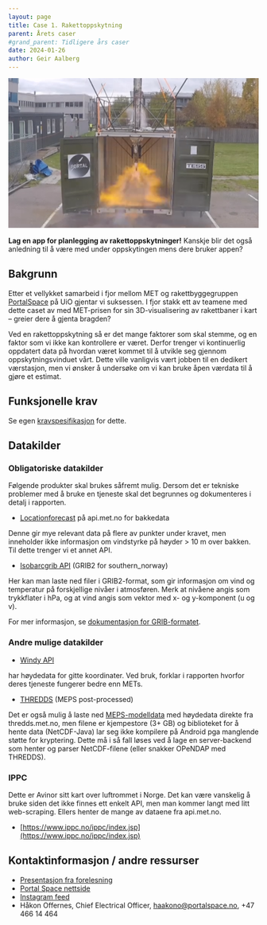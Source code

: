 ```yaml
---
layout: page
title: Case 1. Rakettoppskytning
parent: Årets caser
#grand_parent: Tidligere års caser
date: 2024-01-26
author: Geir Aalberg
---
```



![Testfyring av rakett](rakett.png)

**Lag en app for planlegging av rakettoppskytninger!**
Kanskje blir det også anledning til å være med under oppskytingen mens dere
bruker appen?

## Bakgrunn

Etter et vellykket samarbeid i fjor mellom MET og rakettbyggegruppen
[PortalSpace](https://www.portalspace.no/) på UiO gjentar vi suksessen.
I fjor stakk ett av teamene med dette caset av med MET-prisen for sin
3D-visualisering av rakettbaner i kart – greier dere å gjenta bragden?

Ved en rakettoppskytning så er det mange faktorer som skal stemme, og en faktor
som vi ikke kan kontrollere er været. Derfor trenger vi kontinuerlig oppdatert
data på hvordan været kommet til å utvikle seg gjennom oppskytningsvinduet vårt.
Dette ville vanligvis vært jobben til en dedikert værstasjon, men vi ønsker å
undersøke om vi kan bruke åpen værdata til å gjøre et estimat.

## Funksjonelle krav

Se egen [kravspesifikasjon](./portalspace) for dette.

## Datakilder

### Obligatoriske datakilder

Følgende produkter skal brukes såfremt mulig. Dersom det er tekniske problemer
med å bruke en tjeneste skal det begrunnes og dokumenteres i detalj i rapporten.

- [Locationforecast](/intro) på api.met.no for bakkedata

Denne gir mye relevant data på flere av punkter under kravet, men inneholder
ikke informasjon om vindstyrke på høyder > 10 m over bakken. Til dette trenger vi et annet
API.

- [Isobarcgrib API](/api/grib) (GRIB2 for southern_norway)

Her kan man laste ned filer i GRIB2-format, som gir informasjon om vind og temperatur
på forskjellige nivåer i atmosføren. Merk at nivåene angis som trykkflater i hPa,
og at vind angis som vektor med x- og y-komponent (u og v).

For mer informasjon, se [dokumentasjon for GRIB-formatet](/api/grib).

### Andre mulige datakilder

- [Windy API](https://api.windy.com/)

har høydedata for gitte koordinater. Ved bruk, forklar i rapporten hvorfor deres
tjeneste fungerer bedre enn METs.

- [THREDDS](/thredds/) (MEPS post-processed)

Det er også mulig å laste ned
[MEPS-modelldata](https://thredds.met.no/thredds/catalog/metpplatest/catalog.html)
med høydedata direkte fra thredds.met.no, men filene er kjempestore (3+ GB) og
biblioteket for å hente data (NetCDF-Java) lar seg ikke kompilere på Android pga
manglende støtte for kryptering. Dette må i så fall løses ved å lage en
server-backend som henter og parser NetCDF-filene (eller snakker OPeNDAP med
THREDDS).

### IPPC

Dette er Avinor sitt kart over luftrommet i Norge. Det kan være vanskelig å bruke
siden det ikke finnes ett enkelt API, men man kommer langt med litt
web-scraping. Ellers henter de mange av dataene fra api.met.no.

- [https://www.ippc.no/ippc/index.jsp](https://www.ippc.no/ippc/index.jsp)

## Kontaktinformasjon / andre ressurser

- [Presentasjon fra forelesning](portalspace.pdf)
- [Portal Space nettside](https://www.portalspace.no/)
- [Instagram feed](https://www.piokok.com/profile/portalspaceno/)
- Håkon Offernes, Chief Electrical Officer, <haakono@portalspace.no>, +47 466 14 464
